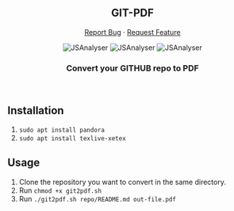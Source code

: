 <div align="center">
  <h2 align="center">GIT-PDF</h2>
  <p align="center">
    <a
      href="https://github.com/Shirshakhtml/git-pdf/issues/new?assignees=&labels=bug">Report
      Bug</a>
    ·
    <a href="https://github.com/Shirshakhtml/git-pdf/issues">Request Feature</a>
  </p>

  <img alt="JSAnalyser" src="https://img.shields.io/github/stars/Shirshakhtml/git-pdf">
  <img alt="JSAnalyser" src="https://img.shields.io/github/issues/Shirshakhtml/git-pdf">
  <img alt="JSAnalyser" src="https://img.shields.io/github/languages/code-size/Shirshakhtml/git-pdf">

</div>

<h3 align="center">Convert your GITHUB repo to PDF</h3>
<br>

## Installation 
1. ```sudo apt install pandora```
2. ```sudo apt install texlive-xetex```

## Usage 
1. Clone the repository you want to convert in the same directory.
2. Run ```chmod +x git2pdf.sh```
3. Run ```./git2pdf.sh repo/README.md out-file.pdf```
